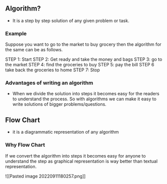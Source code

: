 ```toc
```
## Algorithm?
- It is a step by step solution of any given problem or task.

### Example
Suppose you want to go to the market to buy grocery then the algorithm for the same can be as follows.

STEP 1: Start
STEP 2: Get ready and take the money and bags
STEP 3: go to the market
STEP 4: find the groceries to buy
STEP 5: pay the bill
STEP 6 take back the groceries to home
STEP 7: Stop

### Advantages of writing an algorithm
- When we divide the solution into steps it becomes easy for the readers to understand the process. So with algorithms we can make it easy to write solutions of bigger problems/questions.

## Flow Chart
- it is a diagrammatic representation of any algorithm

### Why Flow Chart
If we convert the algorithm into steps it becomes easy for anyone to understand the step as graphical representation is way better than textual representation.

![[Pasted image 20220911180257.png]]